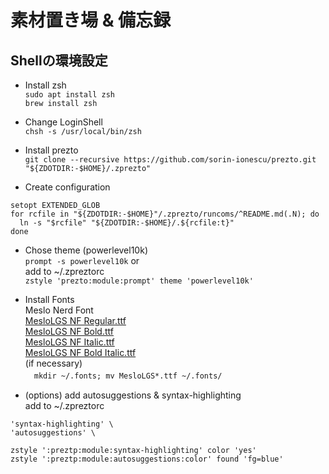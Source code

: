 # 素材置き場 & 備忘録
## Shellの環境設定
- Install zsh  
`sudo apt install zsh`  
`brew install zsh`

- Change LoginShell  
`chsh -s /usr/local/bin/zsh`

- Install prezto  
`git clone --recursive https://github.com/sorin-ionescu/prezto.git "${ZDOTDIR:-$HOME}/.zprezto"`

- Create configuration  
```
setopt EXTENDED_GLOB
for rcfile in "${ZDOTDIR:-$HOME}"/.zprezto/runcoms/^README.md(.N); do  
  ln -s "$rcfile" "${ZDOTDIR:-$HOME}/.${rcfile:t}"  
done
```

- Chose theme (powerlevel10k)  
`prompt -s powerlevel10k`
or  
add to ~/.zpreztorc  
`zstyle 'prezto:module:prompt' theme 'powerlevel10k'`

- Install Fonts  
Meslo Nerd Font  
[MesloLGS NF Regular.ttf](https://github.com/romkatv/powerlevel10k-media/raw/master/MesloLGS%20NF%20Regular.ttf)  
[MesloLGS NF Bold.ttf](https://github.com/romkatv/powerlevel10k-media/raw/master/MesloLGS%20NF%20Bold.ttf)  
[MesloLGS NF Italic.ttf](https://github.com/romkatv/powerlevel10k-media/raw/master/MesloLGS%20NF%20Italic.ttf)  
[MesloLGS NF Bold Italic.ttf](https://github.com/romkatv/powerlevel10k-media/raw/master/MesloLGS%20NF%20Bold%20Italic.ttf)  
(if necessary)   
　`mkdir ~/.fonts; mv MesloLGS*.ttf ~/.fonts/`

- (options) add autosuggestions & syntax-highlighting  
add to ~/.zpreztorc  
```
'syntax-highlighting' \  
'autosuggestions' \
```
```
zstyle ':preztp:module:syntax-highlighting' color 'yes'  
zstyle ':preztp:module:autosuggestions:color' found 'fg=blue'
```

